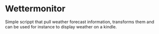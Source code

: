 # Wettermonitor

Simple scrippt that pull weather forecast information,
transforms them and can be used for instance to display
weather on a kindle.

